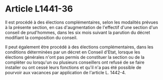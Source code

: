# Article L1441-36

Il est procédé à des élections complémentaires, selon les modalités prévues à la présente section, en cas d'augmentation de l'effectif d'une section d'un conseil de prud'hommes, dans les six mois suivant la parution du décret modifiant la composition du conseil.

Il peut également être procédé à des élections complémentaires, dans les conditions déterminées par un décret en Conseil d'Etat, lorsque les élections générales n'ont pas permis de constituer la section ou de la compléter ou lorsqu'un ou plusieurs conseillers ont refusé de se faire installer ou ont cessé leurs fonctions et qu'il n'a pas été possible de pourvoir aux vacances par application de l'article L. 1442-4.
